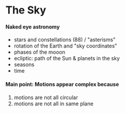# The Sky

#### Naked eye astronomy
- stars and constellations (88) / "asterisms"
- rotation of the Earth and "sky coordinates"
- phases of the mooon
- ecliptic: path of the Sun & planets in the sky
- seasons
- time

#### Main point: Motions appear complex because
1. motions are not all circular
2. motions are not all in same plane
